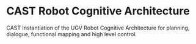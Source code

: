 CAST Robot Cognitive Architecture  
=================================
CAST Instantiation of the UGV Robot Cognitive Architecture for planning, dialogue, functional mapping and high level control. 
